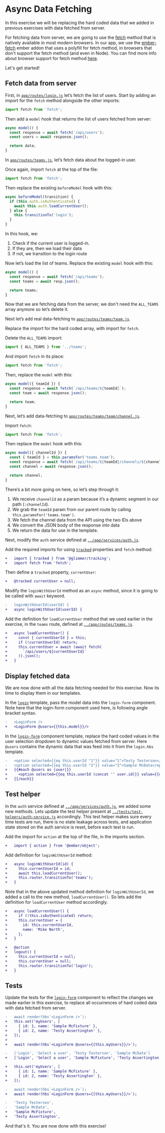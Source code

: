 # Async Data Fetching

In this exercise we will be replacing the hard coded data that we added in previous exercises with data fetched from server.

For fetching data from server, we are going to use the [fetch](https://developers.google.com/web/updates/2015/03/introduction-to-fetch) method that is natively available in most modern browsers. In our app, we use the [ember-fetch](https://github.com/ember-cli/ember-fetch) ember addon that uses a polyfill for fetch method, in browsers that don't support the fetch method (and even in Node). You can find more info about browser support for fetch method [here](https://caniuse.com/#feat=fetch).

Let's get started!

## Fetch data from server

First, in [`app/routes/login.js`](../app/routes/login.js) let’s fetch the list of users. Start by adding an import for the `fetch` method alongside the other imports:

```js
import fetch from 'fetch';
```

Then add a `model` hook that returns the list of users fetched from server:

```js
async model() {
  const response = await fetch('/api/users');
  const users = await response.json();

  return data;
}
```

In [`app/routes/teams.js`](../app/routes/teams.js), let’s fetch data about the logged-in user.

Once again, import `fetch` at the top of the file:

```js
import fetch from 'fetch';
```

Then replace the existing `beforeModel` hook with this:

```js
async beforeModel(transition) {
  if (this.auth.isAuthenticated) {
    await this.auth.loadCurrentUser();
  } else {
    this.transitionTo('login');
  }
}
```

In this hook, we:

1. Check if the current user is logged-in.
2. If they are, then we load their data
3. If not, we transition to the login route

Now let’s load the list of teams. Replace the existing `model` hook with this:

```js
async model() {
  const response = await fetch('/api/teams');
  const teams = await resp.json();

  return teams;
}
```

Now that we are fetching data from the server, we don't need the `ALL_TEAMS` array anymore so let’s delete it.

Next let’s add real data-fetching to [`app/routes/teams/team.js`](../app/routes/teams/team.js).

Replace the import for the hard coded array, with import for `fetch`.

Delete the `ALL_TEAMS` import:

```js
import { ALL_TEAMS } from '../teams';
```

And import `fetch` in its place:

```js
import fetch from 'fetch';
```

Then, replace the `model` with this:

```js
async model({ teamId }) {
  const response = await fetch(`/api/teams/${teamId}`);
  const team = await response.json();

  return team;
}
```

Next, let’s add data-fetching to [`app/routes/teams/team/channel.js`](../app/routes/teams/team/channel.js).

Import `fetch`:

```js
import fetch from 'fetch';
```

Then replace the `model` hook with this:

```js
async model({ channelId }) {
  const { teamId } = this.paramsFor('teams.team');
  const response = await fetch(`/api/teams/${teamId}/channels/${channelId}`);
  const channel = await response.json();

  return channel;
}
```

There’s a bit more going on here, so let’s step through it:

1. We receive `channelId` as a param because it’s a dynamic segment in our path (`:channelId`).
2. We grab the `teamId` param from our parent route by calling `this.paramsFor('teams.team')`.
3. We fetch the channel data from the API using the two IDs above
4. We convert the JSON body of the response into data
5. We return the data for use in the template.

Next, modify the `auth` service defined at [`../app/services/auth.js`](../app/services/auth.js).

Add the required imports for using [`tracked`](https://glimmerjs.com/guides/tracked-properties) properties and `fetch` method:

```diff
+   import { tracked } from '@glimmer/tracking';
+   import fetch from 'fetch';
```

Then define a `tracked` property, `currentUser`:

```diff
+   @tracked currentUser = null;
```

Modify the `loginWithUserId` method as an `async` method, since it is going to be called with `await` keyword.

```diff
-   loginWithUserId(userId) {
+   async loginWithUserId(userId) {
```

Add the definition for `loadCurrentUser` method that we used earlier in the exercise, in the `teams` route, defined at [`../app/routes/teams.js`](../app/routes/teams.js).

```diff
+   async loadCurrentUser() {
+     const { currentUserId } = this;
+     if (!currentUserId) return;
+     this.currentUser = await (await fetch(
+       `/api/users/${currentUserId}`
+     )).json();
+   }
```

## Display fetched data

We are now done with all the data fetching needed for this exercise. Now its time to display them in our templates.

In the [`login`](../app/templates/login.hbs) template, pass the model data into the `login-form` component. Note here that the login-form component used here, is following angle bracket syntax.

```diff
-   <LoginForm />
+   <LoginForm @users={{this.model}}/>
```

In the [`login-form`](`../app/components/login-form.hbs`) component template, replace the hard coded values in the user selection dropdown to dynamic values fetched from server. Here `@users` contains the dynamic data that was feed into it from the `login.hbs` template.

```diff
-   <option selected={{eq this.userId "1"}} value="1">Testy Testerson</option>
-   <option selected={{eq this.userId "2"}} value="2">Sample McData</option>
+   {{#each @users as |user|}}
+     <option selected={{eq this.userId (concat '' user.id)}} value={{user.id}}>{{user.name}}</option>
+   {{/each}}
```

## Test helper

In the `auth` service defined at [`../app/services/auth.js`](../app/services/auth.js), we added some new methods. Lets update the test helper present at [`../tests/test-helpers/auth-service.js`](../tests/test-helpers/auth-service.js) accordingly. This test helper makes sure every time tests are run, there is no state leakage across tests, and application state stored on the auth service is reset, before each test is run.

Add the import for `action` at the top of the file, in the imports section.

```diff
+   import { action } from '@ember/object';
```

Add definition for `loginWithUserId` method:

```diff
+   async loginWithUserId(id) {
+     this.currentUserId = id;
+     await this.loadCurrentUser();
+     this.router.transitionTo('teams');
+   }
```

Note that in the above updated method definition for `loginWithUserId`, we added a call to the new method, `loadCurrentUser()`. So lets add the definition for `loadCurrentUser` method accordingly.

```diff
+   async loadCurrentUser() {
+     if (!this.isAuthenticated) return;
+     this.currentUser = {
+       id: this.currentUserId,
+       name: 'Mike North',
+     };
+   }
```

```diff
+   @action
+   logout() {
+     this.currentUserId = null;
+     this.currentUser = null;
+     this.router.transitionTo('login');
+   }
```

## Tests

Update the tests for the [`login-form`](../tests/integration/components/login-form-test.js) component to reflect the changes we made earlier in this exercise, to replace all occurrences of hard coded data with data fetched from server.

```diff
-   await render(hbs`<LoginForm />`);
+   this.set('myUsers', [
+     { id: 1, name: 'Sample McFixture' },
+     { id: 2, name: 'Testy Assertington' },
+   ]);
+
+   await render(hbs`<LoginForm @users={{this.myUsers}}/>`);
```

```diff
-   ['Login', 'Select a user', 'Testy Testerson', 'Sample McData']
+   ['Login', 'Select a user', 'Sample McFixture', 'Testy Assertington']
```

```diff
+   this.set('myUsers', [
+     { id: 1, name: 'Sample McFixture' },
+     { id: 2, name: 'Testy Assertington' },
+   ]);
```

```diff
-   await render(hbs`<LoginForm />`);
+   await render(hbs`<LoginForm @users={{this.myUsers}}/>`);
```

```diff
-   'Testy Testerson',
-   'Sample McData',
+   'Sample McFixture',
+   'Testy Assertington',
```

And that's it. You are now done with this exercise!
